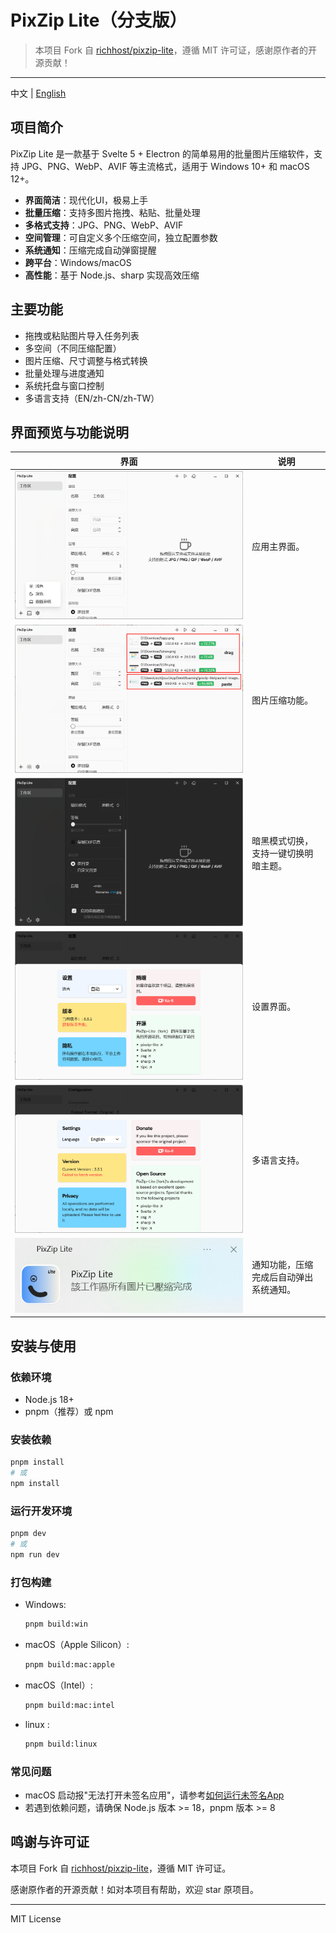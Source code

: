 # PixZip Lite（分支版）

> 本项目 Fork 自 [richhost/pixzip-lite](https://github.com/richhost/pixzip-lite)，遵循 MIT 许可证，感谢原作者的开源贡献！

---

中文 | [English](./README_en.md)

## 项目简介

PixZip Lite 是一款基于 Svelte 5 + Electron 的简单易用的批量图片压缩软件，支持 JPG、PNG、WebP、AVIF 等主流格式，适用于 Windows 10+ 和 macOS 12+。

- **界面简洁**：现代化UI，极易上手
- **批量压缩**：支持多图片拖拽、粘贴、批量处理
- **多格式支持**：JPG、PNG、WebP、AVIF
- **空间管理**：可自定义多个压缩空间，独立配置参数
- **系统通知**：压缩完成自动弹窗提醒
- **跨平台**：Windows/macOS
- **高性能**：基于 Node.js、sharp 实现高效压缩

## 主要功能

- 拖拽或粘贴图片导入任务列表
- 多空间（不同压缩配置）
- 图片压缩、尺寸调整与格式转换
- 批量处理与进度通知
- 系统托盘与窗口控制
- 多语言支持（EN/zh-CN/zh-TW）

## 界面预览与功能说明

| 界面 | 说明 |
|---|---|
| ![app.png](static/app.png) | 应用主界面。 |
| ![compress.png](static/compress.png) | 图片压缩功能。 |
| ![dark_mode.png](static/dark_mode.png) | 暗黑模式切换，支持一键切换明暗主题。 |
| ![draw.png](static/draw.png) | 设置界面。 |
| ![i18n.png](static/i18n.png) | 多语言支持。 |
| ![notification.png](static/notification.png) | 通知功能，压缩完成后自动弹出系统通知。 |

## 安装与使用

### 依赖环境
- Node.js 18+
- pnpm（推荐）或 npm

### 安装依赖
```bash
pnpm install
# 或
npm install
```

### 运行开发环境
```bash
pnpm dev
# 或
npm run dev
```

### 打包构建
- Windows:
  ```bash
  pnpm build:win
  ```
- macOS（Apple Silicon）:
  ```bash
  pnpm build:mac:apple
  ```
- macOS（Intel）:
  ```bash
  pnpm build:mac:intel
  ```
- linux :
  ```bash
  pnpm build:linux
  ```

### 常见问题
- macOS 启动报"无法打开未签名应用"，请参考[如何运行未签名App](https://ordonez.tv/2024/11/04/how-to-run-unsigned-apps-in-macos-15-1/)
- 若遇到依赖问题，请确保 Node.js 版本 >= 18，pnpm 版本 >= 8

## 鸣谢与许可证

本项目 Fork 自 [richhost/pixzip-lite](https://github.com/richhost/pixzip-lite)，遵循 MIT 许可证。

感谢原作者的开源贡献！如对本项目有帮助，欢迎 star 原项目。

---

MIT License

